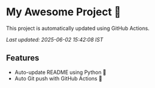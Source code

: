# My Awesome Project 🚀

This project is automatically updated using GitHub Actions.

_Last updated: 2025-06-02 15:42:08 IST_

## Features
- Auto-update README using Python 🐍
- Auto Git push with GitHub Actions 🤖
